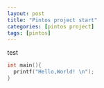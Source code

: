 ```yaml
---
layout: post
title: "Pintos project start"
categories: [pintos project]
tags: [pintos]
---
```

test
```c
int main(){
  printf("Hello,World! \n");
}
```
